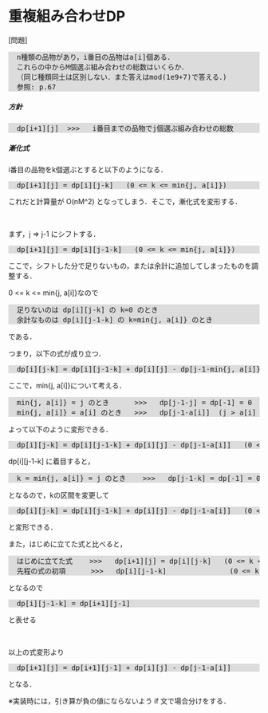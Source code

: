 # 重複組み合わせDP

[問題]
<pre style="background-color:gainsboro">
  n種類の品物があり，i番目の品物はa[i]個ある．
  これらの中からM個選ぶ組み合わせの総数はいくらか．
  （同じ種類同士は区別しない．また答えはmod(1e9+7)で答える．)
  参照: p.67
</pre>

##### 方針
<pre style="background-color:gainsboro">
  dp[i+1][j]  >>>   i番目までの品物でj個選ぶ組み合わせの総数
</pre>

##### 漸化式
i番目の品物をk個選ぶとすると以下のようになる．
<pre style="background-color:gainsboro">
  dp[i+1][j] = dp[i][j-k]   (0 <= k <= min{j, a[i]})
</pre>
これだと計算量が O(nM^2) となってしまう．そこで，漸化式を変形する．

<br>

まず，j => j-1 にシフトする．
<pre style="background-color:gainsboro">
  dp[i+1][j] = dp[i][j-1-k]   (0 <= k <= min{j, a[i]})
</pre>
ここで，シフトした分で足りないもの，または余計に追加してしまったものを調整する．

0 <= k <= min{j, a[i]}なので
<pre style="background-color:gainsboro">
  足りないのは dp[i][j-k] の k=0 のとき
  余計なものは dp[i][j-1-k] の k=min{j, a[i]} のとき
</pre>
である．

つまり，以下の式が成り立つ．
<pre style="background-color:gainsboro">
  dp[i][j-k] = dp[i][j-1-k] + dp[i][j] - dp[j-1-min{j, a[i]}]   (0 <= k <= min{j, a[i]})
</pre>

ここで，min{j, a[i]}について考える．
<pre style="background-color:gainsboro">
  min{j, a[i]} = j のとき      >>>   dp[j-1-j] = dp[-1] = 0  （負のインデックスは0とする）
  min{j, a[i]} = a[i] のとき   >>>   dp[j-1-a[i]]  (j > a[i] なので j-1-a[i] > -1)
</pre>

よって以下のように変形できる．
<pre style="background-color:gainsboro">
  dp[i][j-k] = dp[i][j-1-k] + dp[i][j] - dp[j-1-a[i]]   (0 <= k <= min{j, a[i]})
</pre>

dp[i][j-1-k] に着目すると，
<pre style="background-color:gainsboro">
  k = min{j, a[i]} = j のとき    >>>   dp[j-1-k] = dp[-1] = 0
</pre>
となるので，kの区間を変更して
<pre style="background-color:gainsboro">
  dp[i][j-k] = dp[i][j-1-k] + dp[i][j] - dp[j-1-a[i]]   (0 <= k <= min{j-1, a[i]})
</pre>
と変形できる．

また，はじめに立てた式と比べると，
<pre style="background-color:gainsboro">
  はじめに立てた式    >>>   dp[i+1][j] = dp[i][j-k]   (0 <= k <= min{j, a[i]})
  先程の式の初項      >>>   dp[i][j-1-k]               (0 <= k <= min{j-1, a[i]})
</pre>
となるので
<pre style="background-color:gainsboro">
  dp[i][j-1-k] = dp[i+1][j-1]
</pre>
と表せる

<br>

以上の式変形より
<pre style="background-color:gainsboro">
  dp[i+1][j] = dp[i+1][j-1] + dp[i][j] - dp[j-1-a[i]]
</pre>
となる．

※実装時には，引き算が負の値にならないよう if 文で場合分けをする．
